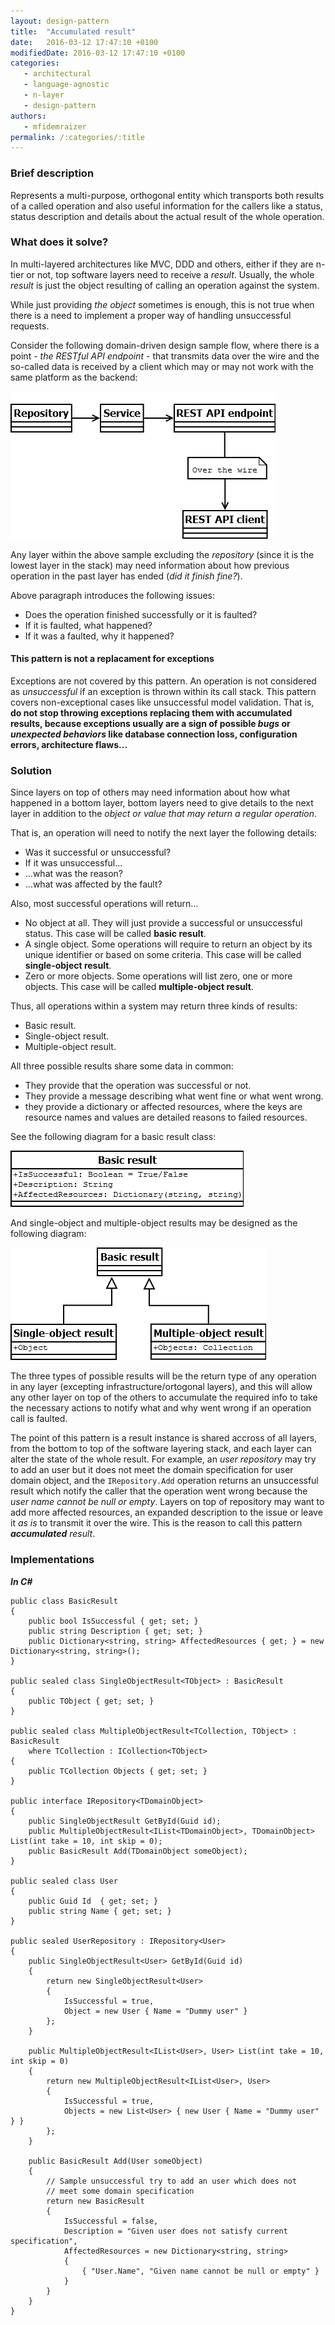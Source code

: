 ```yaml
---
layout: design-pattern
title:  "Accumulated result"
date:   2016-03-12 17:47:10 +0100
modifiedDate: 2016-03-12 17:47:10 +0100
categories:
   - architectural
   - language-agnostic
   - n-layer
   - design-pattern
authors: 
   - mfidemraizer
permalink: /:categories/:title
---
```


### Brief description

Represents a multi-purpose, orthogonal entity which transports both results of a called operation and also useful information for the callers like a status, status description and details about the actual result of the whole operation.

### What does it solve?
In multi-layered architectures like MVC, DDD and others, either if they are n-tier or not, top software layers need to receive a *result*. Usually, the whole *result* is just the object resulting of calling an operation against the system.

While just providing *the object* sometimes is enough, this is not true when there is a need to implement a proper way of handling unsuccessful requests.

Consider the following domain-driven design sample flow, where there is a point - *the RESTful API endpoint* - that transmits data over the wire and the so-called data is received by a client which may or may not work with the same platform as the backend:

![Layering sample](/img/accumulated_result/layering_sample.png)

Any layer within the above sample excluding the *repository* (since it is the lowest layer in the stack) may need information about how previous operation in the past layer has ended (*did it finish fine?*).

Above paragraph introduces the following issues:

- Does the operation finished successfully or it is faulted?
- If it is faulted, what happened? 
- If it was a faulted, why it happened?

#### This pattern is not a replacament for exceptions

Exceptions are not covered by this pattern. An operation is not considered as *unsuccessful* if an exception is thrown within its call stack. This pattern covers non-exceptional cases like unsuccessful model validation. That is, **do not stop throwing exceptions replacing them with accumulated results, because exceptions usually are a sign of possible *bugs* or *unexpected behaviors* like database connection loss, configuration errors, architecture flaws...**

### Solution

Since layers on top of others may need information about how what happened in a bottom layer, bottom layers need to give details to the next layer in addition to the *object or value that may return a regular operation*. 

That is, an operation will need to notify the next layer the following details:

* Was it successful or unsuccessful?
* If it was unsuccessful...
 * ...what was the reason?
 * ...what was affected by the fault?

Also, most successful operations will return...
* No object at all. They will just provide a successful or unsuccessful status. This case will be called **basic result**.
* A single object. Some operations will require to return an object by its unique identifier or based on some criteria. This case will be called **single-object result**.
* Zero or more objects. Some operations will list zero, one or more objects. This case will be called **multiple-object result**.

Thus, all operations within a system may return three kinds of results:
- Basic result.
- Single-object result.
- Multiple-object result.

All three possible results share some data in common:
- They provide that the operation was successful or not.
- They provide a message describing what went fine or what went wrong.
- they provide a dictionary or affected resources, where the keys are resource names and values are detailed reasons to failed resources.

See the following diagram for a basic result class:

![Basic result](/img/accumulated_result/basic_result.png)

And single-object and multiple-object results may be designed as the following diagram:

![Basic result](/img/accumulated_result/single_multiple_result.png)

The three types of possible results will be the return type of any operation in any layer (excepting infrastructure/ortogonal layers), and this will allow any other layer on top of the others to accumulate the required info to take the necessary actions to notify what and why went wrong if an operation call is faulted.

The point of this pattern is a result instance is shared accross of all layers, from the bottom to top of the software layering stack, and each layer can alter the state of the whole result. For example, an *user repository* may try to add an user but it does not meet the domain specification for user domain object, and the `IRepository.Add` operation returns an unsuccessful result which notify the caller that the operation went wrong because the *user name cannot be null or empty*. Layers on top of repository may want to add more affected resources, an expanded description to the issue or leave it *as is* to transmit it over the wire. This is the reason to call this pattern ***accumulated*** *result*.



### Implementations
***In C#***

	public class BasicResult
    {
    	public bool IsSuccessful { get; set; }
    	public string Description { get; set; }
        public Dictionary<string, string> AffectedResources { get; } = new Dictionary<string, string>();
    }
    
    public sealed class SingleObjectResult<TObject> : BasicResult
    {
    	public TObject { get; set; }
    }
    
    public sealed class MultipleObjectResult<TCollection, TObject> : BasicResult
    	where TCollection : ICollection<TObject>
    {
    	public TCollection Objects { get; set; }
    }
    
    public interface IRepository<TDomainObject>
    {
    	public SingleObjectResult GetById(Guid id);
        public MultipleObjectResult<IList<TDomainObject>, TDomainObject> List(int take = 10, int skip = 0);
    	public BasicResult Add(TDomainObject someObject);
    }
    
    public sealed class User 
    {
    	public Guid Id  { get; set; }
        public string Name { get; set; }
    }
    
    public sealed UserRepository : IRepository<User>
    {
    	public SingleObjectResult<User> GetById(Guid id)
        {
        	return new SingleObjectResult<User> 
            { 
            	IsSuccessful = true,
            	Object = new User { Name = "Dummy user" } 
            };
        }
        
        public MultipleObjectResult<IList<User>, User> List(int take = 10, int skip = 0)
        {
        	return new MultipleObjectResult<IList<User>, User>
            {
            	IsSuccessful = true,
            	Objects = new List<User> { new User { Name = "Dummy user" } }
            };
        }
        
        public BasicResult Add(User someObject) 
        {
            // Sample unsuccessful try to add an user which does not 
            // meet some domain specification
        	return new BasicResult 
            { 
            	IsSuccessful = false,
                Description = "Given user does not satisfy current specification",
                AffectedResources = new Dictionary<string, string>
                {
                	{ "User.Name", "Given name cannot be null or empty" }
                }
            }
        }
    }